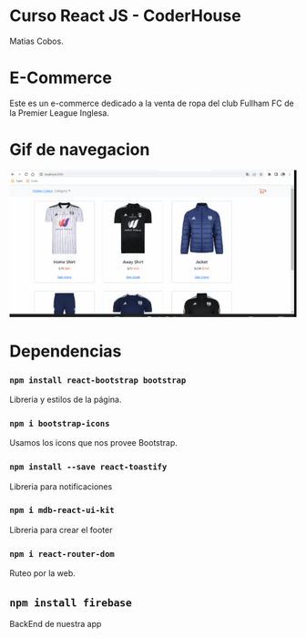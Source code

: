# Curso React JS - CoderHouse

Matias Cobos.

# E-Commerce

Este es un e-commerce dedicado a la venta de ropa del club Fullham FC de la Premier League Inglesa.

# Gif de navegacion

![image](https://github.com/MatiCobos/React/blob/master/media/NavigationGif.gif)

# Dependencias

### `npm install react-bootstrap bootstrap`

Libreria y estilos de la página.

### `npm i bootstrap-icons`

Usamos los icons que nos provee Bootstrap.

### `npm install --save react-toastify`

Libreria para notificaciones

### `npm i mdb-react-ui-kit`

Libreria para crear el footer

### `npm i react-router-dom`

Ruteo por la web.

## `npm install firebase`

BackEnd de nuestra app
